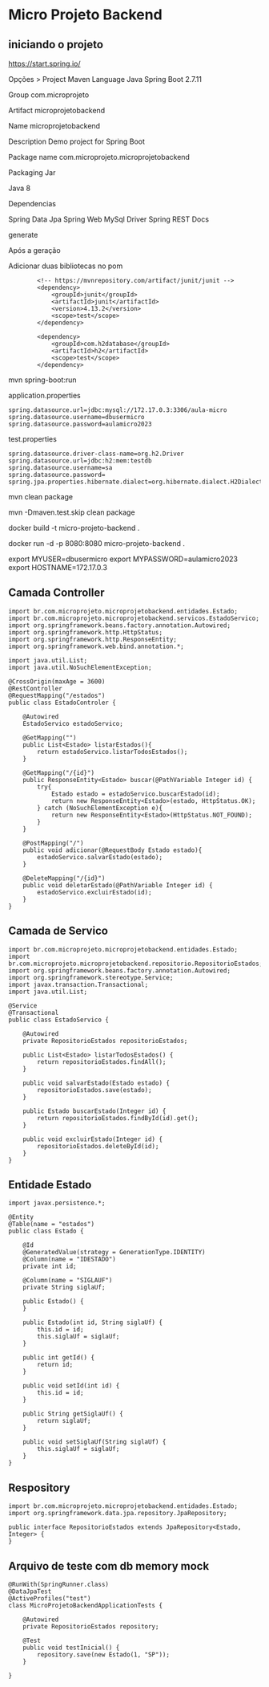 # Micro Projeto Backend

## iniciando o projeto

https://start.spring.io/

Opções >
Project Maven 
Language Java
Spring Boot 2.7.11

Group
com.microprojeto

Artifact
microprojetobackend

Name
microprojetobackend

Description
Demo project for Spring Boot

Package name
com.microprojeto.microprojetobackend

Packaging
Jar

Java 
8

Dependencias

Spring Data Jpa
Spring Web
MySql Driver
Spring REST Docs

generate

Após a geração 

Adicionar duas bibliotecas no pom

```
		<!-- https://mvnrepository.com/artifact/junit/junit -->
		<dependency>
			<groupId>junit</groupId>
			<artifactId>junit</artifactId>
			<version>4.13.2</version>
			<scope>test</scope>
		</dependency>

		<dependency>
			<groupId>com.h2database</groupId>
			<artifactId>h2</artifactId>
			<scope>test</scope>
		</dependency>
```

mvn spring-boot:run


application.properties

```
spring.datasource.url=jdbc:mysql://172.17.0.3:3306/aula-micro
spring.datasource.username=dbusermicro
spring.datasource.password=aulamicro2023
```

test.properties

```
spring.datasource.driver-class-name=org.h2.Driver
spring.datasource.url=jdbc:h2:mem:testdb
spring.datasource.username=sa
spring.datasource.password=
spring.jpa.properties.hibernate.dialect=org.hibernate.dialect.H2Dialect
```

mvn clean package

mvn -Dmaven.test.skip clean  package

docker build -t micro-projeto-backend .

docker run -d -p 8080:8080 micro-projeto-backend .

export MYUSER=dbusermicro
export MYPASSWORD=aulamicro2023
export HOSTNAME=172.17.0.3


##  Camada Controller

```
import br.com.microprojeto.microprojetobackend.entidades.Estado;
import br.com.microprojeto.microprojetobackend.servicos.EstadoServico;
import org.springframework.beans.factory.annotation.Autowired;
import org.springframework.http.HttpStatus;
import org.springframework.http.ResponseEntity;
import org.springframework.web.bind.annotation.*;

import java.util.List;
import java.util.NoSuchElementException;

@CrossOrigin(maxAge = 3600)
@RestController
@RequestMapping("/estados")
public class EstadoControler {

    @Autowired
    EstadoServico estadoServico;

    @GetMapping("")
    public List<Estado> listarEstados(){
        return estadoServico.listarTodosEstados();
    }

    @GetMapping("/{id}")
    public ResponseEntity<Estado> buscar(@PathVariable Integer id) {
        try{
            Estado estado = estadoServico.buscarEstado(id);
            return new ResponseEntity<Estado>(estado, HttpStatus.OK);
        } catch (NoSuchElementException e){
            return new ResponseEntity<Estado>(HttpStatus.NOT_FOUND);
        }
    }

    @PostMapping("/")
    public void adicionar(@RequestBody Estado estado){
        estadoServico.salvarEstado(estado);
    }

    @DeleteMapping("/{id}")
    public void deletarEstado(@PathVariable Integer id) {
        estadoServico.excluirEstado(id);
    }
}
```

## Camada de Servico

```
import br.com.microprojeto.microprojetobackend.entidades.Estado;
import br.com.microprojeto.microprojetobackend.repositorio.RepositorioEstados;
import org.springframework.beans.factory.annotation.Autowired;
import org.springframework.stereotype.Service;
import javax.transaction.Transactional;
import java.util.List;

@Service
@Transactional
public class EstadoServico {

    @Autowired
    private RepositorioEstados repositorioEstados;

    public List<Estado> listarTodosEstados() {
        return repositorioEstados.findAll();
    }

    public void salvarEstado(Estado estado) {
        repositorioEstados.save(estado);
    }

    public Estado buscarEstado(Integer id) {
        return repositorioEstados.findById(id).get();
    }

    public void excluirEstado(Integer id) {
        repositorioEstados.deleteById(id);
    }
}

```

## Entidade Estado


```
import javax.persistence.*;

@Entity
@Table(name = "estados")
public class Estado {

    @Id
    @GeneratedValue(strategy = GenerationType.IDENTITY)
    @Column(name = "IDESTADO")
    private int id;

    @Column(name = "SIGLAUF")
    private String siglaUf;

    public Estado() {
    }

    public Estado(int id, String siglaUf) {
        this.id = id;
        this.siglaUf = siglaUf;
    }

    public int getId() {
        return id;
    }

    public void setId(int id) {
        this.id = id;
    }

    public String getSiglaUf() {
        return siglaUf;
    }

    public void setSiglaUf(String siglaUf) {
        this.siglaUf = siglaUf;
    }
}

```

## Respository

```
import br.com.microprojeto.microprojetobackend.entidades.Estado;
import org.springframework.data.jpa.repository.JpaRepository;

public interface RepositorioEstados extends JpaRepository<Estado, Integer> {
}
```

## Arquivo de teste com db memory mock

```
@RunWith(SpringRunner.class)
@DataJpaTest
@ActiveProfiles("test")
class MicroProjetoBackendApplicationTests {

	@Autowired
	private RepositorioEstados repository;

	@Test
	public void testInicial() {
		repository.save(new Estado(1, "SP"));
	}

}
```